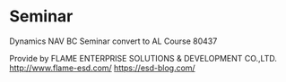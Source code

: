 # Seminar
Dynamics NAV BC Seminar convert to AL Course 80437 

Provide by FLAME ENTERPRISE SOLUTIONS & DEVELOPMENT CO.,LTD.
http://www.flame-esd.com/
https://esd-blog.com/

